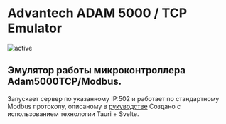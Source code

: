 # Advantech ADAM 5000 / TCP Emulator

![active](https://github.com/AesmaDiv/tauri.svelte.advantech_adam5k_emulator/assets/34000496/749dda34-5616-4d79-bfad-5826a8bb5979)

## Эмулятор работы микроконтроллера Adam5000TCP/Modbus.
Запускает сервер по указанному IP:502 и работает по стандартному Modbus протоколу, описаному в <a href="http://advdownload.advantech.com/productfile/Downloadfile5/1-1F5XXC2/ADAM-5000TCPm.pdf">рукуводстве</a>
Создано с использованием технологии Tauri + Svelte.

